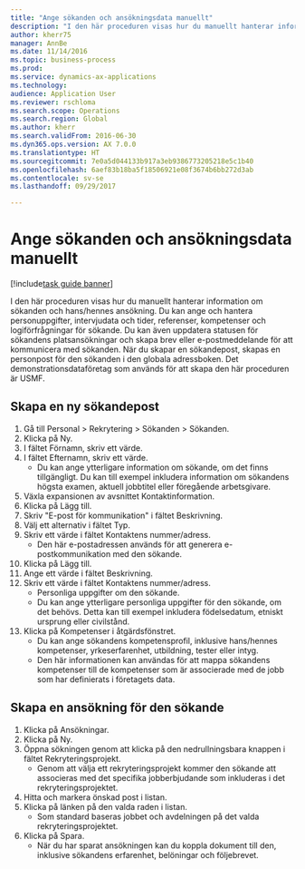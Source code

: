 ```yaml
--- 
title: "Ange sökanden och ansökningsdata manuellt"
description: "I den här proceduren visas hur du manuellt hanterar information om sökanden och hans/hennes ansökning."
author: kherr75
manager: AnnBe
ms.date: 11/14/2016
ms.topic: business-process
ms.prod: 
ms.service: dynamics-ax-applications
ms.technology: 
audience: Application User
ms.reviewer: rschloma
ms.search.scope: Operations
ms.search.region: Global
ms.author: kherr
ms.search.validFrom: 2016-06-30
ms.dyn365.ops.version: AX 7.0.0
ms.translationtype: HT
ms.sourcegitcommit: 7e0a5d044133b917a3eb9386773205218e5c1b40
ms.openlocfilehash: 6aef83b18ba5f18506921e08f3674b6bb272d3ab
ms.contentlocale: sv-se
ms.lasthandoff: 09/29/2017

---
```

# <a name="enter-applicant-and-application-data-manually"></a>Ange sökanden och ansökningsdata manuellt

[!include[task guide banner](../../includes/task-guide-banner.md)]

I den här proceduren visas hur du manuellt hanterar information om sökanden och hans/hennes ansökning.   Du kan ange och hantera personuppgifter, intervjudata och tider, referenser, kompetenser och logiförfrågningar för sökande. Du kan även uppdatera statusen för sökandens platsansökningar och skapa brev eller e-postmeddelande för att kommunicera med sökanden. När du skapar en sökandepost, skapas en personpost för den sökanden i den globala adressboken.       Det demonstrationsdataföretag som används för att skapa den här proceduren är USMF.


## <a name="create-a-new-applicant-record"></a>Skapa en ny sökandepost
1. Gå till Personal > Rekrytering > Sökanden > Sökanden.
2. Klicka på Ny.
3. I fältet Förnamn, skriv ett värde.
4. I fältet Efternamn, skriv ett värde.
    * Du kan ange ytterligare information om sökande, om det finns tillgängligt. Du kan till exempel inkludera information om sökandens högsta examen, aktuell jobbtitel eller föregående arbetsgivare.  
5. Växla expansionen av avsnittet Kontaktinformation.
6. Klicka på Lägg till.
7. Skriv "E-post för kommunikation" i fältet Beskrivning.
8. Välj ett alternativ i fältet Typ.
9. Skriv ett värde i fältet Kontaktens nummer/adress.
    * Den här e-postadressen används för att generera e-postkommunikation med den sökande.  
10. Klicka på Lägg till.
11. Ange ett värde i fältet Beskrivning.
12. Skriv ett värde i fältet Kontaktens nummer/adress.
    * Personliga uppgifter om den sökande.  
    * Du kan ange ytterligare personliga uppgifter för den sökande, om det behövs. Detta kan till exempel inkludera födelsedatum, etniskt ursprung eller civilstånd.  
13. Klicka på Kompetenser i åtgärdsfönstret.
    * Du kan ange sökandens kompetensprofil, inklusive hans/hennes kompetenser, yrkeserfarenhet, utbildning, tester eller intyg.  
    * Den här informationen kan användas för att mappa sökandens kompetenser till de kompetenser som är associerade med de jobb som har definierats i företagets data.   

## <a name="create-an-application-for-the-applicant"></a>Skapa en ansökning för den sökande
1. Klicka på Ansökningar.
2. Klicka på Ny.
3. Öppna sökningen genom att klicka på den nedrullningsbara knappen i fältet Rekryteringsprojekt.
    * Genom att välja ett rekryteringsprojekt kommer den sökande att associeras med det specifika jobberbjudande som inkluderas i det rekryteringsprojektet.  
4. Hitta och markera önskad post i listan.
5. Klicka på länken på den valda raden i listan.
    * Som standard baseras jobbet och avdelningen på det valda rekryteringsprojektet.  
6. Klicka på Spara.
    * När du har sparat ansökningen kan du koppla dokument till den, inklusive sökandens erfarenhet, belöningar och följebrevet.  


